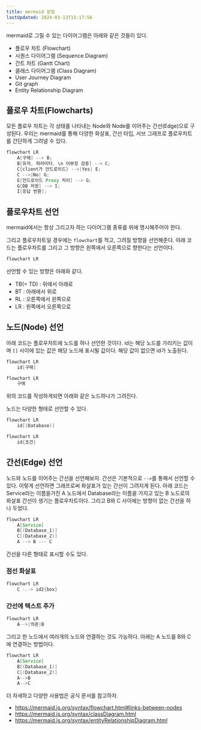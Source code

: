 ```yaml
---
title: mermaid 문법
lastUpdated: 2024-03-13T15:17:56
---
```

mermaid로 그릴 수 있는 다이어그램은 아래와 같은 것들이 있다.

- 플로우 차트 (Flowchart)
- 시퀀스 다이어그램 (Sequence Diagram)
- 간트 차트 (Gantt Chart)
- 클래스 다이어그램 (Class Diagram)
- User Journey Diagram
- Git graph
- Entity Relationship Diagram

## 플로우 차트(Flowcharts)

모든 플로우 차트는 각 상태를 나타내는 Node와 Node를 이어주는 간선(Edge)으로 구성된다. 우리는 mermaid를 통해 다양한 화살표, 간선 타입, 서브 그래프로 플로우차트를 간단하게 그려낼 수 있다.

```java
flowchart LR
    A[구매] --> B;
    B[유저, 파라미터, \n 어뷰징 검증] --> C;
    C{client가 안드로이드} -->|Yes| E;
    C -->|No| G;
    E[안드로이드 Proxy 처리] --> G;
    G[DB 저장] --> I;
    I[응답 반환];
```

## 플로우차트 선언

mermaid에서는 항상 그리고자 하는 다이어그램 종류를 위에 명시해주어야 한다.

그리고 플로우차트일 경우에는 `flowchart`를 적고, 그려질 방향을 선언해준다. 아래 코드는 플로우차트를 그리고 그 방향은 왼쪽에서 오른쪽으로 향한다는 선언이다.

```java
flowchart LR
```

선언할 수 있는 방향은 아래와 같다.

- TB(= TD) : 위에서 아래로
- BT : 아래에서 위로
- RL : 오른쪽에서 왼쪽으로
- LR : 왼쪽에서 오른쪽으로

## 노드(Node) 선언

아래 코드는 플로우차트에 노드를 하나 선언한 것이다. id는 해당 노드를 가리키는 값이며 `[]` 사이에 있는 값은 해당 노드에 표시될 값이다. 해당 값이 없으면 id가 노출된다.

```java
flowchart LR
    id[구매]
```

```java
flowchart LR
    구매
```

위의 코드를 작성하게되면 아래와 같은 노드하나가 그려진다.

노드는 다양한 형태로 선언할 수 있다.

```java
flowchart LR
    id[(Database)]

flowchart LR
    id{조건}
```

## 간선(Edge) 선언

노드와 노드를 이어주는 간선을 선언해보자. 간선은 기본적으로 `-->`를 통해서 선언할 수 있다. 이렇게 선언하면 그래프로써 화살표가 있는 간선이 그려지게 된다. 아래 코드는 Service라는 이름을가진 A 노드에서 Database라는 이름을 가지고 있는 B 노드로의 화살표 간선이 생기는 플로우차트이다. 그리고 B와 C 사이에는 방향이 없는 간선을 하나 두었다.

```java
flowchart LR
    A[Service]
    B[(Database_1)]
    C[(Database_2)]
    A --> B --- C
```

간선을 다른 형태로 표시할 수도 있다.

### 점선 화살표

```java
flowchart LR
    C -.-> id2{box}
```

### 간선에 텍스트 추가

```java
flowchart LR
    A-->|의존|B
```

그리고 한 노드에서 여러개의 노드와 연결하는 것도 가능하다. 아래는 A 노드를 B와 C에 연결하는 방법이다.

```java
flowchart LR
    A[Service]
    B[(Database_1)]
    C[(Database_2)]
    A-->B
    A-->C
```

더 자세하고 다양한 사용법은 공식 문서를 참고하자.

- https://mermaid.js.org/syntax/flowchart.html#links-between-nodes
- https://mermaid.js.org/syntax/classDiagram.html
- https://mermaid.js.org/syntax/entityRelationshipDiagram.html